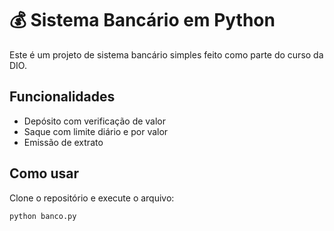 # 💰 Sistema Bancário em Python

Este é um projeto de sistema bancário simples feito como parte do curso da DIO.

## Funcionalidades
- Depósito com verificação de valor
- Saque com limite diário e por valor
- Emissão de extrato

## Como usar
Clone o repositório e execute o arquivo:

```bash
python banco.py

